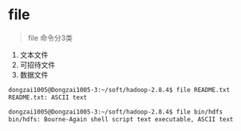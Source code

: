# file
> file 命令分3类
1. 文本文件
2. 可招待文件
3. 数据文件

```bash
dongzai1005@Dongzai1005-3:~/soft/hadoop-2.8.4$ file README.txt
README.txt: ASCII text

dongzai1005@Dongzai1005-3:~/soft/hadoop-2.8.4$ file bin/hdfs
bin/hdfs: Bourne-Again shell script text executable, ASCII text
```